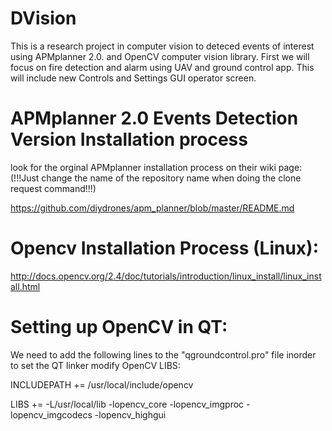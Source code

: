 # DVision

This is a research project in computer vision to deteced events of interest using APMplanner 2.0. and OpenCV computer vision library. First we will focus on fire detection and alarm using UAV and ground control app. This will include new Controls and Settings GUI operator screen.

# APMplanner 2.0 Events Detection Version Installation process

look for the orginal APMplanner installation process on their wiki page:
(!!!Just change the name of the repository name when doing the clone request command!!!)

https://github.com/diydrones/apm_planner/blob/master/README.md

# Opencv Installation Process (Linux):

http://docs.opencv.org/2.4/doc/tutorials/introduction/linux_install/linux_install.html

# Setting up OpenCV in QT:

We need to add the following lines to the "qgroundcontrol.pro" file inorder to set the QT linker modify OpenCV LIBS:

INCLUDEPATH += /usr/local/include/opencv

LIBS += -L/usr/local/lib -lopencv_core -lopencv_imgproc -lopencv_imgcodecs -lopencv_highgui




